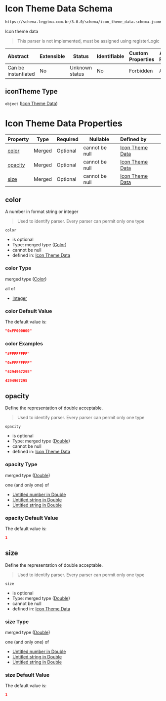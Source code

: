 # Icon Theme Data Schema

```txt
https://schema.legytma.com.br/3.0.0/schema/icon_theme_data.schema.json#/properties/iconTheme
```

Icon theme data


> This parser is not implemented, must be assigned using registerLogic
>

| Abstract            | Extensible | Status         | Identifiable | Custom Properties | Additional Properties | Access Restrictions | Defined In                                                                                |
| :------------------ | ---------- | -------------- | ------------ | :---------------- | --------------------- | ------------------- | ----------------------------------------------------------------------------------------- |
| Can be instantiated | No         | Unknown status | No           | Forbidden         | Allowed               | none                | [app_bar_theme.schema.json\*](../schema/app_bar_theme.schema.json) |

## iconTheme Type

`object` ([Icon Theme Data](app_bar_theme-properties-icon-theme-data.md))

# Icon Theme Data Properties

| Property            | Type   | Required | Nullable       | Defined by                                                                                                                                       |
| :------------------ | ------ | -------- | -------------- | :----------------------------------------------------------------------------------------------------------------------------------------------- |
| [color](#color)     | Merged | Optional | cannot be null | [Icon Theme Data](icon_theme_data-properties-color.md)     |
| [opacity](#opacity) | Merged | Optional | cannot be null | [Icon Theme Data](icon_theme_data-properties-double.md) |
| [size](#size)       | Merged | Optional | cannot be null | [Icon Theme Data](icon_theme_data-properties-double-1.md)  |

## color

A number in format string or integer


> Used to identify parser. Every parser can permit only one type
>

`color`

-   is optional
-   Type: merged type ([Color](icon_theme_data-properties-color.md))
-   cannot be null
-   defined in: [Icon Theme Data](icon_theme_data-properties-color.md)

### color Type

merged type ([Color](icon_theme_data-properties-color.md))

all of

-   [Integer](color-allof-integer.md)

### color Default Value

The default value is:

```json
"0xFF000000"
```

### color Examples

```json
"#FFFFFFFF"
```

```json
"0xFFFFFFFF"
```

```json
"4294967295"
```

```json
4294967295
```

## opacity

Define the representation of double acceptable.


> Used to identify parser. Every parser can permit only one type
>

`opacity`

-   is optional
-   Type: merged type ([Double](icon_theme_data-properties-double.md))
-   cannot be null
-   defined in: [Icon Theme Data](icon_theme_data-properties-double.md)

### opacity Type

merged type ([Double](icon_theme_data-properties-double.md))

one (and only one) of

-   [Untitled number in Double](double-oneof-0.md)
-   [Untitled string in Double](double-oneof-1.md)
-   [Untitled string in Double](double-oneof-2.md)

### opacity Default Value

The default value is:

```json
1
```

## size

Define the representation of double acceptable.


> Used to identify parser. Every parser can permit only one type
>

`size`

-   is optional
-   Type: merged type ([Double](icon_theme_data-properties-double-1.md))
-   cannot be null
-   defined in: [Icon Theme Data](icon_theme_data-properties-double-1.md)

### size Type

merged type ([Double](icon_theme_data-properties-double-1.md))

one (and only one) of

-   [Untitled number in Double](double-oneof-0.md)
-   [Untitled string in Double](double-oneof-1.md)
-   [Untitled string in Double](double-oneof-2.md)

### size Default Value

The default value is:

```json
1
```
